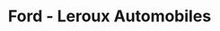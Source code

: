 ---
title: "Ford - Leroux Automobiles"
url: /rivery/ford-leroux-automobiles/
shop: réparation de voitures
---
